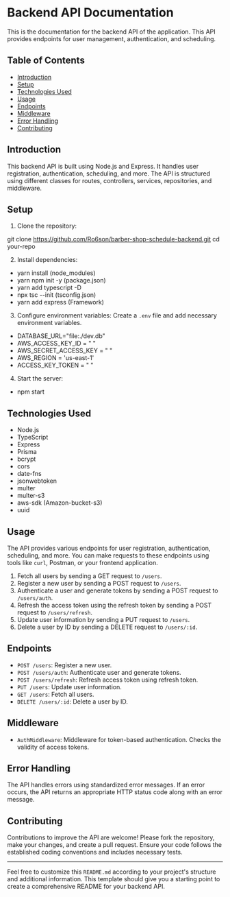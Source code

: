 # Backend API Documentation

This is the documentation for the backend API of the application. This API provides endpoints for user management, authentication, and scheduling.

## Table of Contents

- [Introduction](#introduction)
- [Setup](#setup)
- [Technologies Used](#Technologies-Used)
- [Usage](#usage)
- [Endpoints](#endpoints)
- [Middleware](#middleware)
- [Error Handling](#error-handling)
- [Contributing](#contributing)

## Introduction

This backend API is built using Node.js and Express. It handles user registration, authentication, scheduling, and more. The API is structured using different classes for routes, controllers, services, repositories, and middleware.

## Setup

1. Clone the repository:

git clone https://github.com/Ro6son/barber-shop-schedule-backend.git
cd your-repo


2. Install dependencies:

- yarn install (node_modules)
- yarn npm init -y (package.json)
- yarn add typescript -D
- npx tsc --init (tsconfig.json)
- yarn add express (Framework)

3. Configure environment variables:
Create a `.env` file and add necessary environment variables.

- DATABASE_URL="file:./dev.db"
- AWS_ACCESS_KEY_ID = " "
- AWS_SECRET_ACCESS_KEY = " "
- AWS_REGION = 'us-east-1'
- ACCESS_KEY_TOKEN = " "

4. Start the server:

- npm start

## Technologies Used

- Node.js
- TypeScript
- Express
- Prisma
- bcrypt
- cors
- date-fns
- jsonwebtoken
- multer
- multer-s3
- aws-sdk (Amazon-bucket-s3)
- uuid

## Usage

The API provides various endpoints for user registration, authentication, scheduling, and more. You can make requests to these endpoints using tools like `curl`, Postman, or your frontend application.
1. Fetch all users by sending a GET request to `/users`.
2. Register a new user by sending a POST request to `/users`.
3. Authenticate a user and generate tokens by sending a POST request to `/users/auth`.
4. Refresh the access token using the refresh token by sending a POST request to `/users/refresh`.
5. Update user information by sending a PUT request to `/users`.
6. Delete a user by ID by sending a DELETE request to `/users/:id`.

## Endpoints

- `POST /users`: Register a new user.
- `POST /users/auth`: Authenticate user and generate tokens.
- `POST /users/refresh`: Refresh access token using refresh token.
- `PUT /users`: Update user information.
- `GET /users`: Fetch all users.
- `DELETE /users/:id`: Delete a user by ID.

## Middleware

- `AuthMiddleware`: Middleware for token-based authentication. Checks the validity of access tokens.

## Error Handling

The API handles errors using standardized error messages. If an error occurs, the API returns an appropriate HTTP status code along with an error message.

## Contributing

Contributions to improve the API are welcome! Please fork the repository, make your changes, and create a pull request. Ensure your code follows the established coding conventions and includes necessary tests.

---

Feel free to customize this `README.md` according to your project's structure and additional information. This template should give you a starting point to create a comprehensive README for your backend API.

